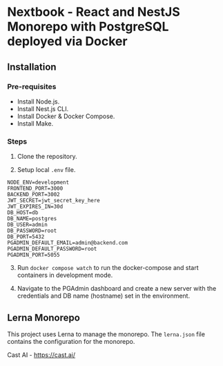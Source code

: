 # Nextbook - React and NestJS Monorepo with PostgreSQL deployed via Docker

## Installation

### Pre-requisites

- Install Node.js.
- Install Nest.js CLI.
- Install Docker & Docker Compose.
- Install Make.

### Steps

1. Clone the repository.

2. Setup local `.env` file.

```
NODE_ENV=development
FRONTEND_PORT=3000
BACKEND_PORT=3002
JWT_SECRET=jwt_secret_key_here
JWT_EXPIRES_IN=30d
DB_HOST=db
DB_NAME=postgres
DB_USER=admin
DB_PASSWORD=root
DB_PORT=5432
PGADMIN_DEFAULT_EMAIL=admin@backend.com
PGADMIN_DEFAULT_PASSWORD=root
PGADMIN_PORT=5055
```

3. Run `docker compose watch` to run the docker-compose and start containers in development mode.

4. Navigate to the PGAdmin dashboard and create a new server with the credentials and DB name (hostname) set in the environment.

## Lerna Monorepo

This project uses Lerna to manage the monorepo. The `lerna.json` file contains the configuration for the monorepo.

Cast AI - https://cast.ai/
